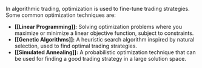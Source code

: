 In algorithmic trading, optimization is used to fine-tune trading strategies. Some common optimization techniques are:

- **[[Linear Programming]]:** Solving optimization problems where you maximize or minimize a linear objective function, subject to constraints.
- **[[Genetic Algorithms]]:** A heuristic search algorithm inspired by natural selection, used to find optimal trading strategies.
- **[[Simulated Annealing]]:** A probabilistic optimization technique that can be used for finding a good trading strategy in a large solution space.